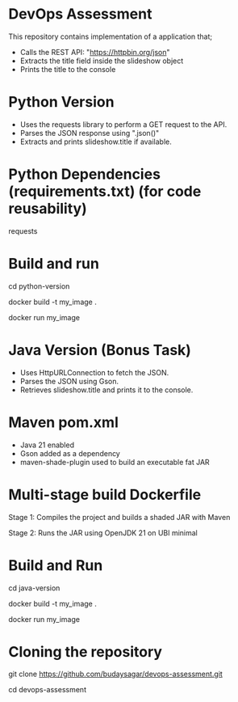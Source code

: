 # DevOps Assessment
This repository contains implementation of a application that;

- Calls the REST API: "https://httpbin.org/json"
- Extracts the title field inside the slideshow object
- Prints the title to the console

# Python Version

- Uses the requests library to perform a GET request to the API.
- Parses the JSON response using ".json()"
- Extracts and prints slideshow.title if available.

# Python Dependencies (requirements.txt) (for code reusability)
requests

# Build and run
cd python-version

docker build -t my_image .

docker run my_image

# Java Version (Bonus Task)

- Uses HttpURLConnection to fetch the JSON.
- Parses the JSON using Gson.
- Retrieves slideshow.title and prints it to the console.

# Maven pom.xml

- Java 21 enabled
- Gson added as a dependency
- maven-shade-plugin used to build an executable fat JAR

# Multi-stage build Dockerfile

Stage 1: Compiles the project and builds a shaded JAR with Maven

Stage 2: Runs the JAR using OpenJDK 21 on UBI minimal

# Build and Run

cd java-version

docker build -t my_image .

docker run my_image

# Cloning the repository

git clone https://github.com/budaysagar/devops-assessment.git

cd devops-assessment

